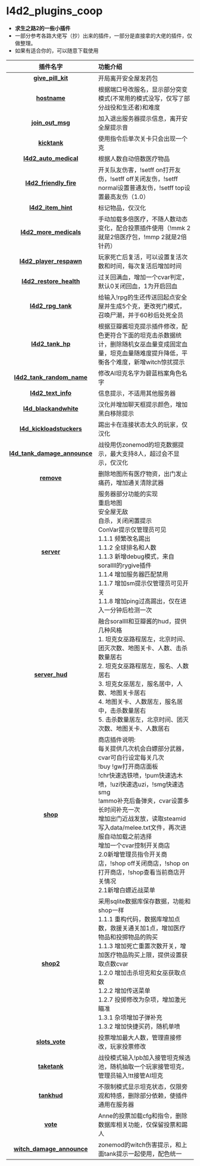 # l4d2_plugins_coop
+ **求生之路2的一些小插件**
+ 一部分参考各路大佬写（抄）出来的插件，一部分是直接拿的大佬的插件，仅做整理。
+ 如果有适合你的，可以随意下载使用

|                           插件名字                           | 功能介绍                                                     |
| :----------------------------------------------------------: | :----------------------------------------------------------- |
|      [**give_pill_kit**](./scripting/give_pill_kit.sp)       | 开局离开安全屋发药包                                         |
|           [**hostname**](./scripting/hostname.sp)            | 根据端口号改服名，显示部分突变模式(不常用的模式没写，仅写了部分战役和生还者)和难度 |
|       [**join_out_msg**](./scripting/join_out_msg.sp)        | 加入退出服务器提示信息，离开安全屋提示音                     |
|           [**kicktank**](./scripting/kicktank.sp)            | 使用指令后单次关卡只会出现一个克                             |
|  [**l4d2_auto_medical**](./scripting/l4d2_auto_medical.sp)   | 根据人数自动倍数医疗物品                                     |
| [**l4d2_friendly_fire**](./scripting/l4d2_friendly_fire.sp)  | 开关队友伤害，!setff on打开友伤，!setff off关闭友伤，!setff normal设置普通友伤，!setff top设置最高友伤（1.0） |
|     [**l4d2_item_hint**](./scripting/l4d2_item_hint.sp)      | 标记物品，仅汉化                                             |
| [**l4d2_more_medicals**](./scripting/l4d2_more_medicals.sp)  | 手动加载多倍医疗，不随人数动态变化，配合投票插件使用（!mmk 2就是2倍医疗包，!mmp 2就是2倍针药） |
| [**l4d2_player_respawn**](./scripting/l4d2_player_respawn.sp) | 玩家死亡后复活，可以设置复活次数和时间，每次复活后增加时间   |
| [**l4d2_restore_health**](./scripting/l4d2_restore_health.sp) | 过关回满血，增加一个cvar判定，默认0关闭回血，1为开启回血     |
|      [**l4d2_rpg_tank**](./scripting/l4d2_rpg_tank.sp)       | 给输入!rpg的生还传送回起点安全屋并生成5个克，更改死门模式，召唤尸潮，并于60秒后处死全员 |
|       [**l4d2_tank_hp**](./scripting/l4d2_tank_hp.sp)        | 根据豆瓣酱坦克提示插件修改，配色更符合下面的坦克击杀数据统计，删除随机女巫血量变成固定血量，坦克血量随难度提升降低，平衡各个难度，新增witch惊扰提示 |
| [**l4d2_tank_random_name**](./scripting/l4d2_tank_random_name.sp) | 修改AI坦克名字为碧蓝档案角色名字                             |
|     [**l4d2_text_info**](./scripting/l4d2_text_info.sp)      | 信息提示，不适用其他服务器                                   |
|  [**l4d_blackandwhite**](./scripting/l4d_blackandwhite.sp)   | 汉化并增加聊天框提示颜色，增加黑白移除提示                   |
| [**l4d_kickloadstuckers**](./scripting/l4d_kickloadstuckers.sp) | 踢出卡在连接状态太久的玩家，仅汉化                           |
| [**l4d_tank_damage_announce**](./scripting/l4d_tank_damage_announce.sp) | 战役用仿zonemod的坦克数据提示，最大支持8人，超过会不显示，仅汉化 |
|             [**remove**](./scripting/remove.sp)              | 删除地图所有医疗物资，出门发止痛药，增加通关清除武器         |
|             [**server**](./scripting/server.sp)              | 服务器部分功能的实现  <br/>重启地图  <br/>安全屋无敌  <br/>自杀，关闭闲置提示  <br/>ConVar提示仅管理员可见  <br/>1.1.1 频繁改名踢出  <br/>1.1.2 全球排名和人数  <br/>1.1.3 新增debug模式，来自sorallll的rygive插件  <br/>1.1.4 增加服务器匹配禁用<br/>1.1.7 增加sm提示仅管理员可见开关<br/>1.1.8 增加ping过高踢出，仅在进入一分钟后检测一次 |
|         [**server_hud**](./scripting/server_hud.sp)          | 融合sorallll和豆瓣酱的hud，提供几种风格<br/>1. 坦克女巫路程居左，北京时间、团灭次数、地图关卡、人数、击杀数量居右<br/>2. 坦克女巫路程居左，服名、人数居右 <br/>3. 坦克女巫居左，服名居中，人数、地图关卡居右<br/>4. 地图关卡、人数居左，服名居中，击杀数量居右<br/>5. 击杀数量居左，北京时间、团灭次数、地图关卡、人数居右 |
|               [**shop**](./scripting/shop.sp)                | 商店插件说明:  <br/>每关提供几次机会白嫖部分武器，cvar可自行设定每关几次  <br/>!buy !gw打开商店面板  <br/>!chr快速选铁喷，!pum快速选木喷，!uzi快速选uzi，!smg快速选smg  <br/>!ammo补充后备弹夹，cvar设置多长时间补充一次  <br/>增加出门近战发放，读取steamid写入data/melee.txt文件，再次进服自动加载之前选择  <br/>增加一个cvar控制开关商店  <br/>2.0新增管理员指令开关商店，!shop off关闭商店，!shop on打开商店，!shop查看当前商店开关情况  <br/>2.1新增白嫖近战菜单 |
|              [**shop2**](./scripting/shop2.sp)               | 采用sqlite数据库保存数据，功能和shop一样  <br/>1.1.1 重构代码，数据库增加点数，救援关通关加1点，增加医疗物品和投掷物品的购买  <br/>1.1.3 增加死亡重置次数开关，增加医疗物品购买上限，提供设置获取点数cvar  <br/>1.2.0 增加击杀坦克和女巫获取点数  <br/>1.2.2 增加传送菜单  <br/>1.2.7 投掷修改为杂项，增加激光瞄准<br/>1.3.1 杂项增加子弹补充<br/>1.3.2 增加快捷买药，随机单喷 |
|         [**slots_vote**](./scripting/slots_vote.sp)          | 投票增加最大人数，管理直接修改，玩家投票修改                 |
|           [**taketank**](./scripting/taketank.sp)            | 战役模式输入!pb加入接管坦克候选池，随机抽取一个玩家接管坦克，管理员输入!tt接管AI坦克 |
|            [**tankhud**](./scripting/tankhud.sp)             | 不限制模式显示坦克状态，仅限旁观和特感，删除部分依赖，使插件通用在服务器 |
|               [**vote**](./scripting/vote.sp)                | Anne的投票加载cfg和指令，删除数据库相关功能，仅保留投票和踢人 |
| [**witch_damage_announce**](./scripting/witch_damage_announce.sp) | zonemod的witch伤害提示，和上面tank提示一起使用，配色统一     |
